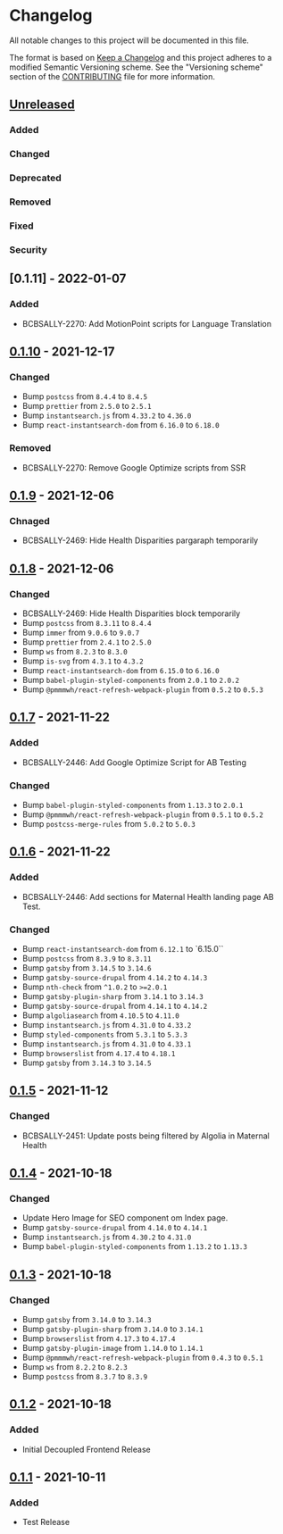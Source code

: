 # Changelog

All notable changes to this project will be documented in this file.

The format is based on [Keep a Changelog][] and this project adheres to a
modified Semantic Versioning scheme. See the "Versioning scheme" section of the
[CONTRIBUTING][] file for more information.

[keep a changelog]: http://keepachangelog.com/
[contributing]: https://github.com/oomphinc/bcbs.com/CONTRIBUTING.md#versioning-scheme

## [Unreleased]

### Added

### Changed

### Deprecated

### Removed

### Fixed

### Security

## [0.1.11] - 2022-01-07
### Added
- BCBSALLY-2270: Add MotionPoint scripts for Language Translation

## [0.1.10] - 2021-12-17
### Changed
- Bump `postcss` from `8.4.4` to `8.4.5`
- Bump `prettier` from `2.5.0` to `2.5.1`
- Bump `instantsearch.js` from `4.33.2` to `4.36.0`
- Bump `react-instantsearch-dom` from `6.16.0` to `6.18.0`

### Removed
- BCBSALLY-2270: Remove Google Optimize scripts from SSR

## [0.1.9] - 2021-12-06
### Chnaged
- BCBSALLY-2469: Hide Health Disparities pargaraph temporarily

## [0.1.8] - 2021-12-06
### Changed
- BCBSALLY-2469: Hide Health Disparities block temporarily
- Bump `postcss` from `8.3.11` to `8.4.4`
- Bump `immer` from `9.0.6` to `9.0.7`
- Bump `prettier` from `2.4.1` to `2.5.0`
- Bump `ws` from `8.2.3` to `8.3.0`
- Bump `is-svg` from `4.3.1` to `4.3.2`
- Bump `react-instantsearch-dom` from `6.15.0` to `6.16.0`
- Bump `babel-plugin-styled-components` from `2.0.1` to `2.0.2`
- Bump `@pmmmwh/react-refresh-webpack-plugin` from `0.5.2` to `0.5.3`

## [0.1.7] - 2021-11-22
### Added
- BCBSALLY-2446: Add Google Optimize Script for AB Testing

### Changed
- Bump `babel-plugin-styled-components` from `1.13.3` to `2.0.1`
- Bump `@pmmmwh/react-refresh-webpack-plugin` from `0.5.1` to `0.5.2`
- Bump `postcss-merge-rules` from `5.0.2` to `5.0.3`

## [0.1.6] - 2021-11-22
### Added
- BCBSALLY-2446: Add sections for Maternal Health landing page AB Test.

### Changed
- Bump `react-instantsearch-dom` from `6.12.1` to `6.15.0``
- Bump `postcss` from `8.3.9` to `8.3.11`
- Bump `gatsby` from `3.14.5` to `3.14.6`
- Bump `gatsby-source-drupal` from `4.14.2` to `4.14.3`
- Bump `nth-check` from `^1.0.2` to `>=2.0.1`
- Bump `gatsby-plugin-sharp` from `3.14.1` to `3.14.3`
- Bump `gatsby-source-drupal` from `4.14.1` to `4.14.2`
- Bump `algoliasearch` from `4.10.5` to `4.11.0`
- Bump `instantsearch.js` from `4.31.0` to `4.33.2`
- Bump `styled-components` from `5.3.1` to `5.3.3`
- Bump `instantsearch.js` from `4.31.0` to `4.33.1`
- Bump `browserslist` from `4.17.4` to `4.18.1`
- Bump `gatsby` from `3.14.3` to `3.14.5`

## [0.1.5] - 2021-11-12
### Changed
- BCBSALLY-2451: Update posts being filtered by Algolia in Maternal Health

## [0.1.4] - 2021-10-18
### Changed
- Update Hero Image for SEO component om Index page.
- Bump `gatsby-source-drupal` from `4.14.0` to `4.14.1`
- Bump `instantsearch.js` from `4.30.2` to `4.31.0`
- Bump `babel-plugin-styled-components` from `1.13.2` to `1.13.3`

## [0.1.3] - 2021-10-18
### Changed
- Bump `gatsby` from `3.14.0` to `3.14.3`
- Bump `gatsby-plugin-sharp` from `3.14.0` to `3.14.1`
- Bump `browserslist` from `4.17.3` to `4.17.4`
- Bump `gatsby-plugin-image` from `1.14.0` to `1.14.1`
- Bump `@pmmmwh/react-refresh-webpack-plugin` from `0.4.3` to `0.5.1`
- Bump `ws` from `8.2.2` to `8.2.3`
- Bump `postcss` from `8.3.7` to `8.3.9`

## [0.1.2] - 2021-10-18
### Added
- Initial Decoupled Frontend Release

## [0.1.1] - 2021-10-11
### Added
- Test Release

[unreleased]: https://github.com/BCBSADigital/hep.bcbs.com/compare/0.1.11...HEAD
[0.1.10]: https://github.com/BCBSADigital/hep.bcbs.com/compare/0.1.10...0.1.11
[0.1.9]: https://github.com/BCBSADigital/hep.bcbs.com/compare/0.1.9...0.1.10
[0.1.8]: https://github.com/BCBSADigital/hep.bcbs.com/compare/0.1.8...0.1.9
[0.1.7]: https://github.com/BCBSADigital/hep.bcbs.com/compare/0.1.7...0.1.8
[0.1.6]: https://github.com/BCBSADigital/hep.bcbs.com/compare/0.1.6...0.1.7
[0.1.5]: https://github.com/BCBSADigital/hep.bcbs.com/compare/0.1.5...0.1.6
[0.1.4]: https://github.com/BCBSADigital/hep.bcbs.com/compare/0.1.4...0.1.5
[0.1.3]: https://github.com/BCBSADigital/hep.bcbs.com/compare/0.1.3...0.1.4
[0.1.3]: https://github.com/BCBSADigital/hep.bcbs.com/compare/0.1.2...0.1.3
[0.1.2]: https://github.com/BCBSADigital/hep.bcbs.com/compare/0.1.1...0.1.2
[0.1.1]: https://github.com/BCBSADigital/hep.bcbs.com/compare/0.0.0...0.1.1
